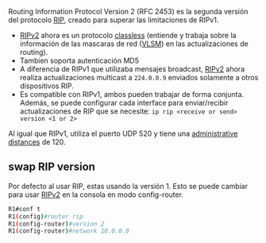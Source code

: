 Routing Information Protocol Version 2 (RFC 2453) es la segunda versión del protocolo [RIP](../../../../../RIP.md), creado para superar las limitaciones de RIPv1.

- [RIPv2](RIPv2.md) ahora es un protocolo [classless](../../../../../classless.md) (entiende y trabaja sobre la información de las mascaras de red ([VLSM](../../../../../VLSM.md)) en las actualizaciones de routing). 
- Tambien soporta autenticación MD5
- A diferencia de RIPv1 que utilizaba mensajes broadcast, [RIPv2](RIPv2.md) ahora realiza actualizaciones multicast a `224.0.0.9` enviados solamente a otros dispositivos RIP.
- Es compatible con RIPv1, ambos pueden trabajar de forma conjunta. Además, se puede configurar cada interface para enviar/recibir actualizaciones de RIP que se necesite: `ip rip <receive or send> version <1 or 2>`


Al igual que RIPv1, utiliza el puerto UDP 520 y tiene una [administrative distances](administrative%20distances.md) de 120. 


## swap RIP version 
Por defecto al usar RIP, estas usando la versión 1. Esto se puede cambiar para usar [RIPv2](RIPv2.md) en la consola en modo config-router. 

``` bash
R1#conf t
R1(config)#router rip
R1(config-router)#version 2
R1(config-router)#network 10.0.0.0
```


